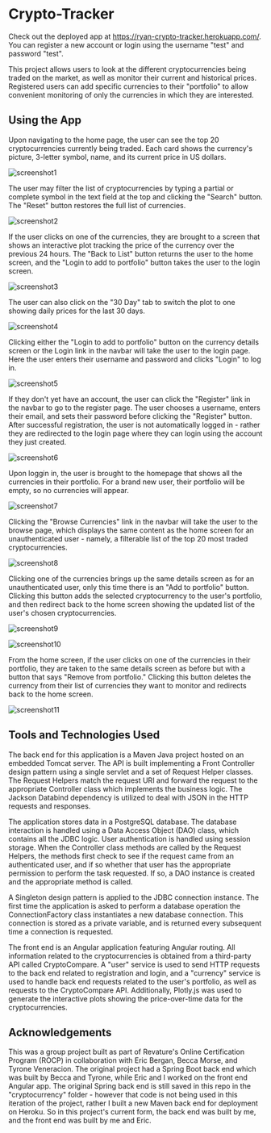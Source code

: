 # Crypto-Tracker

Check out the deployed app at https://ryan-crypto-tracker.herokuapp.com/.  You can register a new account or login using the username "test" and password "test".

This project allows users to look at the different cryptocurrencies being traded on the market, as well as monitor their current and historical prices.  Registered users can add specific currencies to their "portfolio" to allow convenient monitoring of only the currencies in which they are interested.

## Using the App

Upon navigating to the home page, the user can see the top 20 cryptocurrencies currently being traded.  Each card shows the currency's picture, 3-letter symbol, name, and its current price in US dollars.

![screenshot1](https://github.com/RyanEllingson/Crypto-Tracker/blob/master/src/main/resources/screenshot1.JPG)

The user may filter the list of cryptocurrencies by typing a partial or complete symbol in the text field at the top and clicking the "Search" button.  The "Reset" button restores the full list of currencies.

![screenshot2](https://github.com/RyanEllingson/Crypto-Tracker/blob/master/src/main/resources/screenshot2.JPG)

If the user clicks on one of the currencies, they are brought to a screen that shows an interactive plot tracking the price of the currency over the previous 24 hours.  The "Back to List" button returns the user to the home screen, and the "Login to add to portfolio" button takes the user to the login screen.

![screenshot3](https://github.com/RyanEllingson/Crypto-Tracker/blob/master/src/main/resources/screenshot3.JPG)

The user can also click on the "30 Day" tab to switch the plot to one showing daily prices for the last 30 days.

![screenshot4](https://github.com/RyanEllingson/Crypto-Tracker/blob/master/src/main/resources/screenshot4.JPG)

Clicking either the "Login to add to portfolio" button on the currency details screen or the Login link in the navbar will take the user to the login page.  Here the user enters their username and password and clicks "Login" to log in.

![screenshot5](https://github.com/RyanEllingson/Crypto-Tracker/blob/master/src/main/resources/screenshot5.JPG)

If they don't yet have an account, the user can click the "Register" link in the navbar to go to the register page.  The user chooses a username, enters their email, and sets their password before clicking the "Register" button.  After successful registration, the user is not automatically logged in - rather they are redirected to the login page where they can login using the account they just created.

![screenshot6](https://github.com/RyanEllingson/Crypto-Tracker/blob/master/src/main/resources/screenshot6.JPG)

Upon loggin in, the user is brought to the homepage that shows all the currencies in their portfolio.  For a brand new user, their portfolio will be empty, so no currencies will appear.

![screenshot7](https://github.com/RyanEllingson/Crypto-Tracker/blob/master/src/main/resources/screenshot7.JPG)

Clicking the "Browse Currencies" link in the navbar will take the user to the browse page, which displays the same content as the home screen for an unauthenticated user - namely, a filterable list of the top 20 most traded cryptocurrencies.

![screenshot8](https://github.com/RyanEllingson/Crypto-Tracker/blob/master/src/main/resources/screenshot8.JPG)

Clicking one of the currencies brings up the same details screen as for an unauthenticated user, only this time there is an "Add to portfolio" button.  Clicking this button adds the selected cryptocurrency to the user's portfolio, and then redirect back to the home screen showing the updated list of the user's chosen cryptocurrencies.

![screenshot9](https://github.com/RyanEllingson/Crypto-Tracker/blob/master/src/main/resources/screenshot9.JPG)

![screenshot10](https://github.com/RyanEllingson/Crypto-Tracker/blob/master/src/main/resources/screenshot10.JPG)

From the home screen, if the user clicks on one of the currencies in their portfolio, they are taken to the same details screen as before but with a button that says "Remove from portfolio."  Clicking this button deletes the currency from their list of currencies they want to monitor and redirects back to the home screen.

![screenshot11](https://github.com/RyanEllingson/Crypto-Tracker/blob/master/src/main/resources/screenshot11.JPG)

## Tools and Technologies Used

The back end for this application is a Maven Java project hosted on an embedded Tomcat server.  The API is built implementing a Front Controller design pattern using a single servlet and a set of Request Helper classes.  The Request Helpers match the request URI and forward the request to the appropriate Controller class which implements the business logic.  The Jackson Databind dependency is utilized to deal with JSON in the HTTP requests and responses.

The application stores data in a PostgreSQL database.  The database interaction is handled using a Data Access Object (DAO) class, which contains all the JDBC logic.  User authentication is handled using session storage.  When the Controller class methods are called by the Request Helpers, the methods first check to see if the request came from an authenticated user, and if so whether that user has the appropriate permission to perform the task requested.  If so, a DAO instance is created and the appropriate method is called.

A Singleton design pattern is applied to the JDBC connection instance.  The first time the application is asked to perform a database operation the ConnectionFactory class instantiates a new database connection.  This connection is stored as a private variable, and is returned every subsequent time a connection is requested.

The front end is an Angular application featuring Angular routing.  All information related to the cryptocurrencies is obtained from a third-party API called CryptoCompare.  A "user" service is used to send HTTP requests to the back end related to registration and login, and a "currency" service is used to handle back end requests related to the user's portfolio, as well as requests to the CryptoCompare API.  Additionally, Plotly.js was used to generate the interactive plots showing the price-over-time data for the cryptocurrencies.

## Acknowledgements

This was a group project built as part of Revature's Online Certification Program (ROCP) in collaboration with Eric Bergan, Becca Morse, and Tyrone Veneracion.  The original project had a Spring Boot back end which was built by Becca and Tyrone, while Eric and I worked on the front end Angular app.  The original Spring back end is still saved in this repo in the "cryptocurrency" folder - however that code is not being used in this iteration of the project, rather I built a new Maven back end for deployment on Heroku.  So in this project's current form, the back end was built by me, and the front end was built by me and Eric.